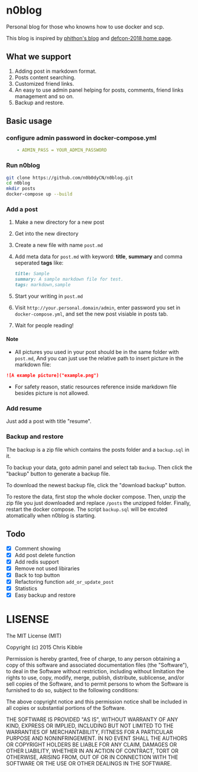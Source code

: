 # n0blog

Personal blog for those who knowns how to use docker and scp.

This blog is inspired by [phithon's blog](https://www.leavesongs.com/) and [defcon-2018 home page](https://www.oooverflow.io/).

## What we support

1. Adding post in markdown format.
2. Posts content searching.
3. Customized friend links.
4. An easy to use admin panel helping for posts, comments, friend links management and so on.
5. Backup and restore.

## Basic usage

### configure admin password in docker-compose.yml

``` yaml
    - ADMIN_PASS = YOUR_ADMIN_PASSWORD
```

### Run n0blog

``` bash
git clone https://github.com/n0b0dyCN/n0blog.git
cd n0blog
mkdir posts
docker-compose up --build
```

### Add a post

1. Make a new directory for a new post
2. Get into the new directory
3. Create a new file with name `post.md`
4. Add meta data for `post.md` with keyword: **title**, **summary** and comma seperated **tags** like:

    ``` markdown
    title: Sample
    summary: A sample markdown file for test.
    tags: markdown,sample
    ```

5. Start your writing in `post.md`
6. Visit `http://your.personal.domain/admin`, enter password you set in `docker-compose.yml`, and set the new post visiable in posts tab.
7. Wait for people reading!

#### Note

* All pictures you used in your post should be in the same folder with `post.md`, And you can just use the relative path to insert picture in the markdown file:

``` markdown
![A example picture]("example.png")
```

* For safety reason, static resources reference inside markdown file besides picture is not allowed.

### Add resume

Just add a post with title "resume".

### Backup and restore

The backup is a zip file which contains the posts folder and a `backup.sql` in it.

To backup your data, goto admin panel and select tab `Backup`. Then click the "backup" button to generate a backup file.

To download the newest backup file, click the "download backup" button.

To restore the data, first stop the whole docker compose. Then, unzip the zip file you just downloaded and replace `/posts` the unzipped folder. Finally, restart the docker compose. The script `backup.sql` will be excuted atomatically when n0blog is starting.

## Todo

* [x] Comment showing
* [x] Add post delete function
* [x] Add redis support
* [x] Remove not used libiraries
* [x] Back to top button
* [x] Refactoring function `add_or_update_post`
* [x] Statistics
* [x] Easy backup and restore

# LISENSE
 
The MIT License (MIT)

Copyright (c) 2015 Chris Kibble

Permission is hereby granted, free of charge, to any person obtaining a copy of this software and associated documentation files (the "Software"), to deal in the Software without restriction, including without limitation the rights to use, copy, modify, merge, publish, distribute, sublicense, and/or sell copies of the Software, and to permit persons to whom the Software is furnished to do so, subject to the following conditions:

The above copyright notice and this permission notice shall be included in all copies or substantial portions of the Software.

THE SOFTWARE IS PROVIDED "AS IS", WITHOUT WARRANTY OF ANY KIND, EXPRESS OR IMPLIED, INCLUDING BUT NOT LIMITED TO THE WARRANTIES OF MERCHANTABILITY, FITNESS FOR A PARTICULAR PURPOSE AND NONINFRINGEMENT. IN NO EVENT SHALL THE AUTHORS OR COPYRIGHT HOLDERS BE LIABLE FOR ANY CLAIM, DAMAGES OR OTHER LIABILITY, WHETHER IN AN ACTION OF CONTRACT, TORT OR OTHERWISE, ARISING FROM, OUT OF OR IN CONNECTION WITH THE SOFTWARE OR THE USE OR OTHER DEALINGS IN THE SOFTWARE.